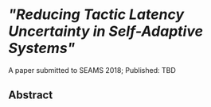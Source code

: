 # *"Reducing Tactic Latency Uncertainty in Self-Adaptive Systems"*
A paper submitted to SEAMS 2018; Published: TBD

## Abstract

